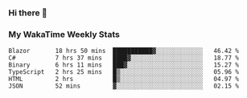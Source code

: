 ### Hi there 👋

<!--
**royschrauwen/royschrauwen** is a ✨ _special_ ✨ repository because its `README.md` (this file) appears on your GitHub profile.

Here are some ideas to get you started:

- 🔭 I’m currently working on ...
- 🌱 I’m currently learning ...
- 👯 I’m looking to collaborate on ...
- 🤔 I’m looking for help with ...
- 💬 Ask me about ...
- 📫 How to reach me: ...
- 😄 Pronouns: ...
- ⚡ Fun fact: ...
-->


### My WakaTime Weekly Stats
<!--START_SECTION:waka-->

```text
Blazor       18 hrs 50 mins  ███████████▓░░░░░░░░░░░░░   46.42 %
C#           7 hrs 37 mins   ████▓░░░░░░░░░░░░░░░░░░░░   18.77 %
Binary       6 hrs 11 mins   ███▓░░░░░░░░░░░░░░░░░░░░░   15.27 %
TypeScript   2 hrs 25 mins   █▒░░░░░░░░░░░░░░░░░░░░░░░   05.96 %
HTML         2 hrs           █▒░░░░░░░░░░░░░░░░░░░░░░░   04.97 %
JSON         52 mins         ▓░░░░░░░░░░░░░░░░░░░░░░░░   02.15 %
```

<!--END_SECTION:waka-->
